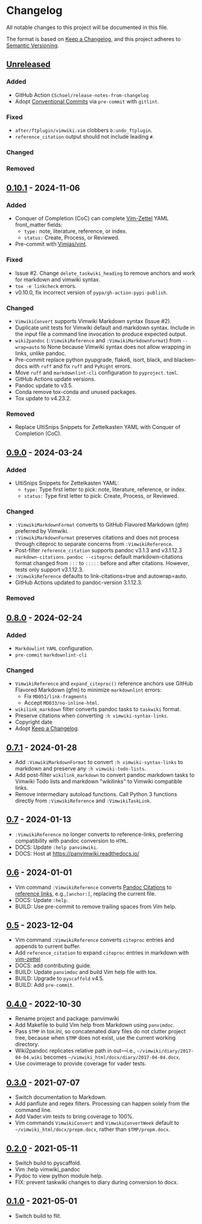 # Changelog

<!-- markdownlint-disable MD024 -->

All notable changes to this project will be documented in this file.

The format is based on
[Keep a Changelog](https://keepachangelog.com/en/1.0.0/),
and this project adheres to
[Semantic Versioning](https://semver.org/spec/v2.0.0.html).

## [Unreleased]

### Added

- GitHub Action `CSchoel/release-notes-from-changelog`
- Adopt [Conventional Commits](https://www.conventionalcommits.org/en/v1.0.0/)
  via `pre-commit` with `gitlint`.

### Fixed

- `after/ftplugin/vimwiki.vim` clobbers `b:undo_ftplugin`.
- `reference_citation` output should not include leading `#`.

### Changed

### Removed

## [0.10.1] - 2024-11-06

### Added

- Conquer of Completion (CoC) can complete
  [Vim-Zettel](https://github.com/michal-h21/vim-zettel) YAML front_matter
  fields:
  - `type:` note, literature, reference, or index.
  - `status:` Create, Process, or Reviewed.
- Pre-commit with [Vimjas/vint](https://github.com/Vimjas/vint).

### Fixed

- Issue #2. Change `delete_taskwiki_heading` to remove anchors and work for
  markdown and vimwiki syntax.
- `tox -e linkcheck` errors.
- v0.10.0, fix incorrect version of `pypa/gh-action-pypi-publish`.

### Changed

- `VimwikiConvert` supports Vimwiki Markdown syntax (Issue #2).
- Duplicate unit tests for Vimwiki default and markdown syntax. Include in the
  input file a command line invocation to produce expected output.
- `wiki2pandoc` (`:VimwikiReference` and `:VimwikiMarkdownFormat`) from
  `--wrap=auto` to None because Vimwiki syntax does not allow wrapping in
  links, unlike pandoc.
- Pre-commit replace python pyupgrade, flake8, isort, black, and
  blacken-docs with `ruff` and fix `ruff` and `PyRight` errors.
- Move `ruff` and `markdownlint-cli` configuration to `pyproject.toml`.
- GitHub Actions update versions.
- Pandoc update to v3.5.
- Conda remove tox-conda and unused packages.
- Tox update to v4.23.2.

### Removed

- Replace UltiSnips Snippets for Zettelkasten YAML with Conquer of Completion
  (CoC).

## [0.9.0] - 2024-03-24

### Added

- UltiSnips Snippets for Zettelkasten YAML:
  - `type:` Type first letter to pick: note, literature, reference, or index.
  - `status:` Type first letter to pick: Create, Process, or Reviewed.

### Changed

- `:VimwikiMarkdownFormat` converts to GitHub Flavored Markdown (gfm) preferred
  by Vimwiki.
- `:VimwikiMarkdownFormat` preserves citations and does not process through
  citeproc to separate concerns from `:VimwikiReference`.
- Post-filter `reference_citation` supports pandoc v3.1.3 and v3.1.12.3
  `markdown-citations`. `pandoc --citeproc` default markdown-citations format
  changed from `:::` to `:::::` before and after citations. However, tests only
  support v3.1.12.3.
- `:VimwikiReference` defaults to link-citations=true and autowrap=auto.
- GitHub Actions updated to pandoc-version 3.1.12.3.

### Removed

## [0.8.0] - 2024-02-24

### Added

- `Markdowlint` `YAML` configuration.
- `pre-commit` `markdownlint-cli`

### Changed

- `VimwikiReference` and `expand_citeproc()` reference anchors use GitHub
  Flavored Markdown (gfm) to minimize `markdownlint` errors:
  - Fix `MD051/link-fragments`
  - Accept `MD033/no-inline-html`.
- `wikilink_markdown` filter converts pandoc tasks to `taskwiki` format.
- Preserve citations when converting `:h vimwiki-syntax-links`.
- Copyright date
- Adopt [Keep a Changelog](https://keepachangelog.com/en/1.0.0/).

## [0.7.1] - 2024-01-28

- Add `:VimwikiMarkdownFormat` to convert `:h vimwiki-syntax-links` to markdown
  and preserve any `:h vimwiki-todo-lists`.
- Add post-filter `wikilink_markdown` to convert pandoc markdown tasks to
  Vimwiki Todo lists and markdown "wikilinks" to Vimwiki compatible links.
- Remove intermediary autoload functions. Call Python 3 functions directly from
  `:VimwikiReference` and `:VimwikiTaskLink`.

## [0.7] - 2024-01-13

- `:VimwikiReference` no longer converts to reference-links, preferring
  compatibility with pandoc conversion to `HTML`.
- DOCS: Update `:help panvimwiki`.
- DOCS: Host at <https://panvimwiki.readthedocs.io/>

## [0.6] - 2024-01-01

- Vim command `:VimwikiReference` converts
  [Pandoc Citations](https://pandoc.org/MANUAL.html#citation-syntax)
  to [reference links](https://pandoc.org/MANUAL.html#reference-links),
  e.g.,`[anchor:]`, replacing the current file.
- DOCS: Update `:help`.
- BUILD: Use pre-commit to remove trailing spaces from Vim help.

## [0.5] - 2023-12-04

- Vim command `:VimwikiReference` converts `citeproc` entries and appends to
  current buffer.
- Add `reference_citation` to expand `citeproc` entries in markdown with
  [vim-zettel](https://github.com/michal-h21/vim-zettel)
- DOCS: add contributing guide.
- BUILD: Update `panvimdoc` and build Vim help file with tox.
- BUILD: Upgrade to `pyscaffold` v4.5.
- BUILD: Add `pre-commit`.

## [0.4.0] - 2022-10-30

- Rename project and package: panvimwiki
- Add Makefile to build Vim help from Markdown using `panvimdoc`.
- Pass `$TMP` in tox.ini, so concatenated diary files do not clutter project
  tree, because when `$TMP` does not exist, use the current working directory.
- Wiki2pandoc replicates relative path in out—i.e.,
  `~/vimwiki/diary/2017-04-04.wiki` becomes
  `~/vimwiki_html/docx/diary/2017-04-04.docx`.
- Use covimerage to provide coverage for vader tests.

## [0.3.0] - 2021-07-07

- Switch documentation to Markdown.
- Add panflute and regex filters. Processing can happen solely from the command
  line.
- Add Vader.vim tests to bring coverage to 100%.
- Vim commands `VimwikiConvert` and `VimwikiConvertWeek` default to
  `~/vimwiki_html/docx/prepm.docx`, rather than `$TMP/prepm.docx`.

## [0.2.0] - 2021-05-11

- Switch build to pyscaffold.
- Vim :help vimwiki_pandoc
- Pydoc to view python module help.
- FIX: prevent taskwiki changes to diary during conversion to docx.

## [0.1.0] - 2021-05-01

- Switch build to flit.

[unreleased]: https://github.com/jfishe/panvimwiki/compare/0.10.1...HEAD
[0.10.1]: https://github.com/jfishe/panvimwiki/compare/0.9.0...0.10.1
[0.9.0]: https://github.com/jfishe/panvimwiki/compare/0.8.0...0.9.0
[0.8.0]: https://github.com/jfishe/panvimwiki/compare/0.7.1...0.8.0
[0.7.1]: https://github.com/jfishe/panvimwiki/compare/0.7...0.7.1
[0.7]: https://github.com/jfishe/panvimwiki/compare/0.6...0.7
[0.6]: https://github.com/jfishe/panvimwiki/compare/0.5...0.6
[0.5]: https://github.com/jfishe/panvimwiki/compare/0.4.0...0.5
[0.4.0]: https://github.com/jfishe/panvimwiki/compare/0.3.0...0.4.0
[0.3.0]: https://github.com/jfishe/panvimwiki/compare/0.2.0...0.3.0
[0.2.0]: https://github.com/jfishe/panvimwiki/compare/0.1.0...0.2.0
[0.1.0]: https://github.com/jfishe/panvimwiki/releases/tag/0.1.0

